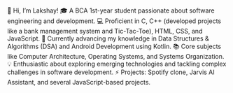 👋 Hi, I’m Lakshay!
🎓 A BCA 1st-year student passionate about software engineering and development.
💻 Proficient in C, C++ (developed projects like a bank management system and Tic-Tac-Toe), HTML, CSS, and JavaScript.
🌱 Currently advancing my knowledge in Data Structures & Algorithms (DSA) and Android Development using Kotlin.
📚 Core subjects like Computer Architecture, Operating Systems, and Systems Organization.
💡 Enthusiastic about exploring emerging technologies and tackling complex challenges in software development.
⚡ Projects: Spotify clone, Jarvis AI Assistant, and several JavaScript-based projects.
